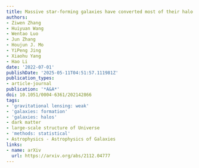 ```yaml
---
title: Massive star-forming galaxies have converted most of their halo gas into stars
authors:
- Ziwen Zhang
- Huiyuan Wang
- Wentao Luo
- Jun Zhang
- Houjun J. Mo
- YiPeng Jing
- Xiaohu Yang
- Hao Li
date: '2022-07-01'
publishDate: '2025-05-11T04:51:57.111981Z'
publication_types:
- article-journal
publication: '*A&A*'
doi: 10.1051/0004-6361/202142866
tags:
- 'gravitational lensing: weak'
- 'galaxies: formation'
- 'galaxies: halos'
- dark matter
- large-scale structure of Universe
- 'methods: statistical'
- Astrophysics - Astrophysics of Galaxies
links:
- name: arXiv
  url: https://arxiv.org/abs/2112.04777
---
```

